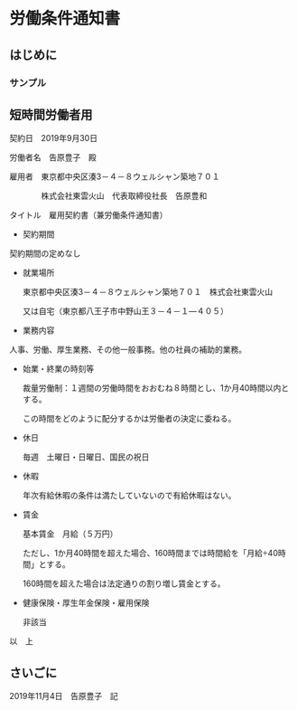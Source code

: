 # 労働条件通知書

## はじめに

### サンプル

## 短時間労働者用

契約日　2019年9月30日

労働者名　告原豊子　殿

雇用者　東京都中央区湊3－４－８ウェルシャン築地７０１

　　　　株式会社東雲火山　代表取締役社長　告原豊和

タイトル　雇用契約書（兼労働条件通知書）

- 契約期間

 契約期間の定めなし

- 就業場所

  東京都中央区湊3－４－８ウェルシャン築地７０１　株式会社東雲火山

  又は自宅（東京都八王子市中野山王３－４－１―４０５）

- 業務内容

 人事、労働、厚生業務、その他一般事務。他の社員の補助的業務。

- 始業・終業の時刻等

  裁量労働制：１週間の労働時間をおおむね８時間とし、1か月40時間以内とする。

  この時間をどのように配分するかは労働者の決定に委ねる。

- 休日

  毎週　土曜日・日曜日、国民の祝日

- 休暇

  年次有給休暇の条件は満たしていないので有給休暇はない。

- 賃金

  基本賃金　月給（５万円）

  ただし、1か月40時間を超えた場合、160時間までは時間給を「月給÷40時間」とする。

  160時間を超えた場合は法定通りの割り増し賃金とする。

- 健康保険・厚生年金保険・雇用保険

  非該当 

以　上

## さいごに

2019年11月4日　告原豊子　記
